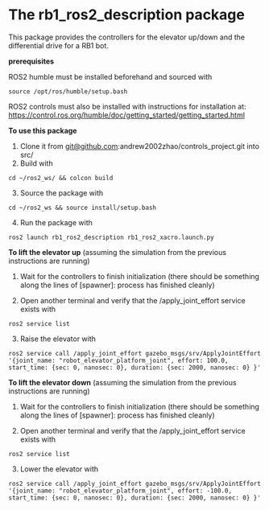 # The rb1_ros2_description package

This package provides the controllers for the elevator up/down and the differential drive for a RB1 bot. 


**prerequisites**

ROS2 humble must be installed beforehand and sourced with 
```
source /opt/ros/humble/setup.bash
```
ROS2 controls must also be installed with instructions for installation at: https://control.ros.org/humble/doc/getting_started/getting_started.html


**To use this package**

1) Clone it from git@github.com:andrew2002zhao/controls_project.git into src/
2) Build with 
```
cd ~/ros2_ws/ && colcon build
```
3) Source the package with 
```
cd ~/ros2_ws && source install/setup.bash
```

4) Run the package with 

```
ros2 launch rb1_ros2_description rb1_ros2_xacro.launch.py
```

**To lift the elevator up** (assuming the simulation from the previous instructions are running)

1) Wait for the controllers to finish initialization (there should be something along the lines of [spawner]: process has finished cleanly)

2) Open another terminal and verify that the /apply_joint_effort service exists with
```
ros2 service list
```

3) Raise the elevator with 
```
ros2 service call /apply_joint_effort gazebo_msgs/srv/ApplyJointEffort '{joint_name: "robot_elevator_platform_joint", effort: 100.0, start_time: {sec: 0, nanosec: 0}, duration: {sec: 2000, nanosec: 0} }'
```

**To lift the elevator down** (assuming the simulation from the previous instructions are running)

1) Wait for the controllers to finish initialization (there should be something along the lines of [spawner]: process has finished cleanly)

2) Open another terminal and verify that the /apply_joint_effort service exists with

```
ros2 service list
```

3) Lower the elevator with 
```
ros2 service call /apply_joint_effort gazebo_msgs/srv/ApplyJointEffort '{joint_name: "robot_elevator_platform_joint", effort: -100.0, start_time: {sec: 0, nanosec: 0}, duration: {sec: 2000, nanosec: 0} }'
```
